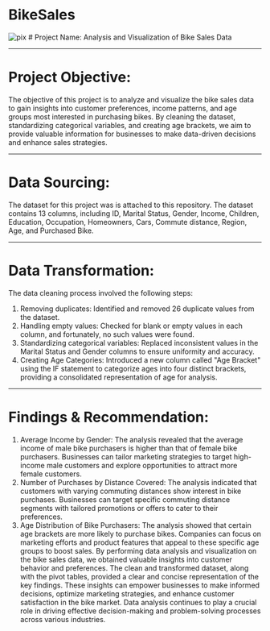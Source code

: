 # BikeSales

<img src="https://biolabolade.github.io/portfolio/images/Abolade.jpg" alt="pix">
#  Project Name: Analysis and Visualization of Bike Sales Data

----
# Project Objective: 
The objective of this project is to analyze and visualize the bike sales data to gain insights into customer preferences, income patterns, and age groups most interested in purchasing bikes. By cleaning the dataset, standardizing categorical variables, and creating age brackets, we aim to provide valuable information for businesses to make data-driven decisions and enhance sales strategies.



-----
# Data Sourcing:

The dataset for this project was is attached to this repository. The dataset contains 13 columns, including ID, Marital Status, Gender, Income, Children, Education, Occupation, Homeowners, Cars, Commute distance, Region, Age, and Purchased Bike. 


----
# Data Transformation:
The data cleaning process involved the following steps:
1. Removing duplicates: Identified and removed 26 duplicate values from the dataset.
2. Handling empty values: Checked for blank or empty values in each column, and fortunately, no such values were found.
3. Standardizing categorical variables: Replaced inconsistent values in the Marital Status and Gender columns to ensure uniformity and accuracy.
4. Creating Age Categories: Introduced a new column called "Age Bracket" using the IF statement to categorize ages into four distinct brackets, providing a consolidated representation of age for analysis.



----
# Findings & Recommendation:
1. Average Income by Gender: The analysis revealed that the average income of male bike purchasers is higher than that of female bike purchasers. Businesses can tailor marketing strategies to target high-income male customers and explore opportunities to attract more female customers.
2. Number of Purchases by Distance Covered: The analysis indicated that customers with varying commuting distances show interest in bike purchases. Businesses can target specific commuting distance segments with tailored promotions or offers to cater to their preferences.
3. Age Distribution of Bike Purchasers: The analysis showed that certain age brackets are more likely to purchase bikes. Companies can focus on marketing efforts and product features that appeal to these specific age groups to boost sales.
By performing data analysis and visualization on the bike sales data, we obtained valuable insights into customer behavior and preferences. The clean and transformed dataset, along with the pivot tables, provided a clear and concise representation of the key findings. These insights can empower businesses to make informed decisions, optimize marketing strategies, and enhance customer satisfaction in the bike market. Data analysis continues to play a crucial role in driving effective decision-making and problem-solving processes across various industries.


